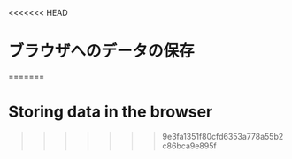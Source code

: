 
<<<<<<< HEAD
# ブラウザへのデータの保存
=======
# Storing data in the browser
>>>>>>> 9e3fa1351f80cfd6353a778a55b2c86bca9e895f
